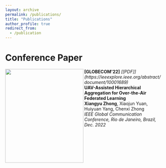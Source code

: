 ```yaml
---
layout: archive
permalink: /publications/
title: "Publications"
author_profile: true
redirect_from:
  - /publication
---
```


# Conference Paper
<img src="http://xiangyu-zhong.github.io/images/publications/UAVFLmodel.png" align="left" width="250" height="300"/> 
<b>[GLOBECOM'22]</b> <i>[[PDF]](https://ieeexplore.ieee.org/abstract/document/10001689)</i> <br>
<b>UAV-Assisted Hierarchical Aggregation for Over-the-Air Federated Learning</b><br>
<b>Xiangyu Zhong</b>, Xiaojun Yuan, Huiyuan Yang, Chenxi Zhong  <br>
<i>IEEE Global Communication Conference, Rio de Janeiro, Brazil, Dec. 2022 </i> <br>
<span style="color:red">  </span>   
<br clear="left"/>
